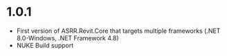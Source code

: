 # 1.0.1

- First version of ASRR.Revit.Core that targets multiple frameworks (.NET 8.0-Windows, .NET Framework 4.8)
- NUKE Build support